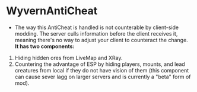 # WyvernAntiCheat

- The way this AntiCheat is handled is not counterable by client-side modding. The server culls information before the client receives it, meaning there's no way to adjust your client to counteract the change.
  
**It has two components:** 
1. Hiding hidden ores from LiveMap and XRay.
2. Countering the advantage of ESP by hiding players, mounts, and lead creatures from local if they do not have vision of them (this component can cause sever lagg on larger servers and is currently a "beta" form of mod).

